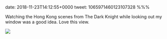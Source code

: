 date: 2018-11-23T14:12:55+0000
tweet: 1065971460123107328
%%%

Watching the Hong Kong scenes from The Dark Knight while looking out my window was a good idea. Love this view.

![](DssXQuKXQAARpEj.jpg)
